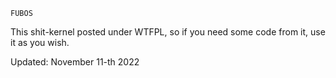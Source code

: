	FUBOS

This shit-kernel posted under WTFPL, so if you need some code from it, use it as you wish.

Updated:
November 11-th 2022
